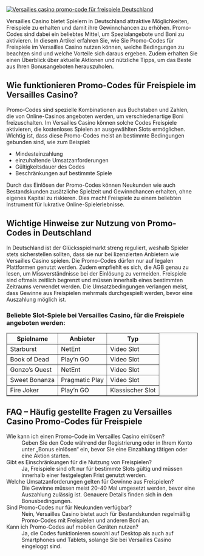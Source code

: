 [![Versailles casino promo-code für freispiele Deutschland](https://123-caf.pages.dev/gitsignup.png)](https://vrmoo.ru/Bt82HjjY)

<p>Versailles Casino bietet Spielern in Deutschland attraktive Möglichkeiten, Freispiele zu erhalten und damit ihre Gewinnchancen zu erhöhen. Promo-Codes sind dabei ein beliebtes Mittel, um Spezialangebote und Boni zu aktivieren. In diesem Artikel erfahren Sie, wie Sie Promo-Codes für Freispiele im Versailles Casino nutzen können, welche Bedingungen zu beachten sind und welche Vorteile sich daraus ergeben. Zudem erhalten Sie einen Überblick über aktuelle Aktionen und nützliche Tipps, um das Beste aus Ihren Bonusangeboten herauszuholen.</p>  <h2>Wie funktionieren Promo-Codes für Freispiele im Versailles Casino?</h2> <p>Promo-Codes sind spezielle Kombinationen aus Buchstaben und Zahlen, die von Online-Casinos angeboten werden, um verschiedenartige Boni freizuschalten. Im Versailles Casino können solche Codes Freispiele aktivieren, die kostenloses Spielen an ausgewählten Slots ermöglichen. Wichtig ist, dass diese Promo-Codes meist an bestimmte Bedingungen gebunden sind, wie zum Beispiel:</p> <ul>   <li>Mindesteinzahlung</li>   <li>einzuhaltende Umsatzanforderungen</li>   <li>Gültigkeitsdauer des Codes</li>   <li>Beschränkungen auf bestimmte Spiele</li> </ul> <p>Durch das Einlösen der Promo-Codes können Neukunden wie auch Bestandskunden zusätzliche Spielzeit und Gewinnchancen erhalten, ohne eigenes Kapital zu riskieren. Dies macht Freispiele zu einem beliebten Instrument für lukrative Online-Spielerlebnisse.</p>  <h2>Wichtige Hinweise zur Nutzung von Promo-Codes in Deutschland</h2> <p>In Deutschland ist der Glücksspielmarkt streng reguliert, weshalb Spieler stets sicherstellen sollten, dass sie nur bei lizenzierten Anbietern wie Versailles Casino spielen. Die Promo-Codes dürfen nur auf legalen Plattformen genutzt werden. Zudem empfiehlt es sich, die AGB genau zu lesen, um Missverständnisse bei der Einlösung zu vermeiden. Freispiele sind oftmals zeitlich begrenzt und müssen innerhalb eines bestimmten Zeitraums verwendet werden. Die Umsatzbedingungen verlangen meist, dass Gewinne aus Freispielen mehrmals durchgespielt werden, bevor eine Auszahlung möglich ist.</p>  <h3>Beliebte Slot-Spiele bei Versailles Casino, für die Freispiele angeboten werden:</h3> <table border="1" cellpadding="5" cellspacing="0">   <thead>     <tr>       <th>Spielname</th>       <th>Anbieter</th>       <th>Typ</th>     </tr>   </thead>   <tbody>     <tr>       <td>Starburst</td>       <td>NetEnt</td>       <td>Video Slot</td>     </tr>     <tr>       <td>Book of Dead</td>       <td>Play’n GO</td>       <td>Video Slot</td>     </tr>     <tr>       <td>Gonzo’s Quest</td>       <td>NetEnt</td>       <td>Video Slot</td>     </tr>     <tr>       <td>Sweet Bonanza</td>       <td>Pragmatic Play</td>       <td>Video Slot</td>     </tr>     <tr>       <td>Fire Joker</td>       <td>Play’n GO</td>       <td>Klassischer Slot</td>     </tr>   </tbody> </table>  <h2>FAQ – Häufig gestellte Fragen zu Versailles Casino Promo-Codes für Freispiele</h2> <dl>   <dt>Wie kann ich einen Promo-Code im Versailles Casino einlösen?</dt>   <dd>Geben Sie den Code während der Registrierung oder in Ihrem Konto unter „Bonus einlösen“ ein, bevor Sie eine Einzahlung tätigen oder eine Aktion starten.</dd>    <dt>Gibt es Einschränkungen für die Nutzung von Freispielen?</dt>   <dd>Ja, Freispiele sind oft nur für bestimmte Slots gültig und müssen innerhalb einer festgelegten Frist genutzt werden.</dd>    <dt>Welche Umsatzanforderungen gelten für Gewinne aus Freispielen?</dt>   <dd>Die Gewinne müssen meist 20-40 Mal umgesetzt werden, bevor eine Auszahlung zulässig ist. Genauere Details finden sich in den Bonusbedingungen.</dd>    <dt>Sind Promo-Codes nur für Neukunden verfügbar?</dt>   <dd>Nein, Versailles Casino bietet auch für Bestandskunden regelmäßig Promo-Codes mit Freispielen und anderen Boni an.</dd>    <dt>Kann ich Promo-Codes auf mobilen Geräten nutzen?</dt>   <dd>Ja, die Codes funktionieren sowohl auf Desktop als auch auf Smartphones und Tablets, solange Sie bei Versailles Casino eingeloggt sind.</dd> </dl>